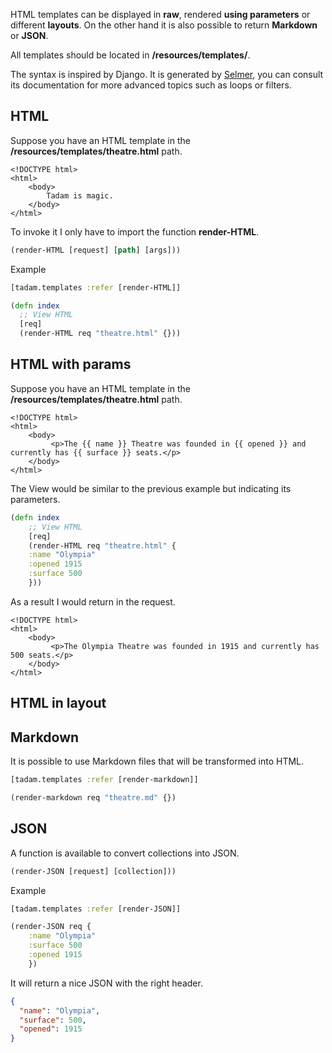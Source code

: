 HTML templates can be displayed in **raw**, rendered **using parameters** or different **layouts**. On the other hand it is also possible to return **Markdown** or **JSON**.

All templates should be located in **/resources/templates/**.

The syntax is inspired by Django. It is generated by [Selmer](https://github.com/yogthos/Selmer), you can consult its documentation for more advanced topics such as loops or filters.

## HTML

Suppose you have an HTML template in the **/resources/templates/theatre.html** path.

``` django
<!DOCTYPE html>
<html>
    <body>
        Tadam is magic.
    </body>
</html>
```

To invoke it I only have to import the function **render-HTML**.

``` clojure
(render-HTML [request] [path] [args]))
```

Example

``` clojure
[tadam.templates :refer [render-HTML]]

(defn index
  ;; View HTML
  [req]
  (render-HTML req "theatre.html" {}))
```

## HTML with params

Suppose you have an HTML template in the **/resources/templates/theatre.html** path.

``` django
<!DOCTYPE html>
<html>
    <body>
         <p>The {{ name }} Theatre was founded in {{ opened }} and currently has {{ surface }} seats.</p> 
    </body>
</html>
```

The View would be similar to the previous example but indicating its parameters.

``` clojure
(defn index
    ;; View HTML
    [req]
    (render-HTML req "theatre.html" {
    :name "Olympia"
    :opened 1915
    :surface 500
    }))
```

As a result I would return in the request.

``` django
<!DOCTYPE html>
<html>
    <body>
         <p>The Olympia Theatre was founded in 1915 and currently has 500 seats.</p> 
    </body>
</html>
```

## HTML in layout


## Markdown

It is possible to use Markdown files that will be transformed into HTML.

``` clojure
[tadam.templates :refer [render-markdown]]

(render-markdown req "theatre.md" {})
```

## JSON

A function is available to convert collections into JSON.

``` clojure
(render-JSON [request] [collection]))
```

Example

``` clojure
[tadam.templates :refer [render-JSON]]

(render-JSON req {
    :name "Olympia"
    :surface 500
    :opened 1915
    })
```

It will return a nice JSON with the right header.

``` json
{
  "name": "Olympia",
  "surface": 500,
  "opened": 1915
}
```

